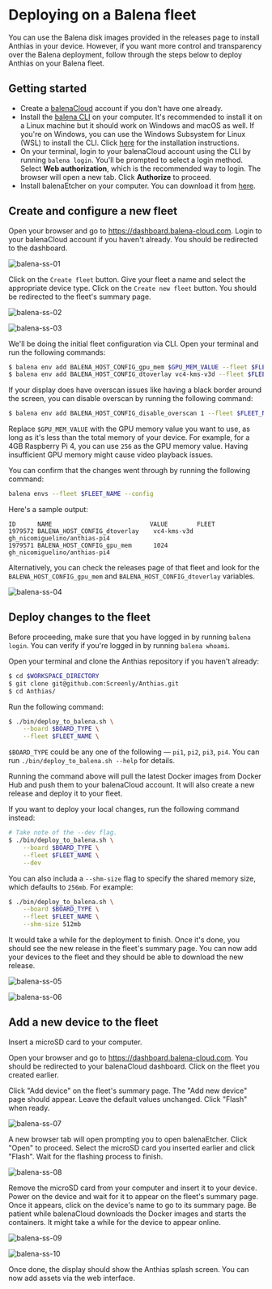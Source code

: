 # Deploying on a Balena fleet

You can use the Balena disk images provided in the releases page to install
Anthias in your device. However, if you want more control and transparency over
the Balena deployment, follow through the steps below to deploy Anthias on your
Balena fleet.

## Getting started

- Create a [balenaCloud](https://www.balena.io/cloud) account if you don't have
  one already.
- Install the [balena CLI](https://docs.balena.io/reference/balena-cli/) on your
  computer. It's recommended to install it on a Linux machine but it should work
  on Windows and macOS as well. If you're on Windows, you can use the Windows
  Subsystem for Linux (WSL) to install the CLI. Click
  [here](https://github.com/balena-io/balena-cli/blob/master/INSTALL.md) for the
  installation instructions.
- On your terminal, login to your balenaCloud account using the CLI by running
  `balena login`.  You'll be prompted to select a login method. Select
  **Web authorization**, which is the recommended way to login. The browser will
  open a new tab. Click **Authorize** to proceed.
- Install balenaEtcher on your computer. You can download it from
  [here](https://etcher.balena.io/).

## Create and configure a new fleet

Open your browser and go to https://dashboard.balena-cloud.com. Login to your
balenaCloud account if you haven't already. You should be redirected to the
dashboard.

![balena-ss-01](/docs/images/balena-deployment-01-dashboard.png)

Click on the `Create fleet` button. Give your fleet a name and select the
appropriate device type. Click on the `Create new fleet` button. You should be
redirected to the fleet's summary page.

![balena-ss-02](/docs/images/balena-deployment-02-create-fleet.png)

![balena-ss-03](/docs/images/balena-deployment-03-fleet-summary-page.png)

We'll be doing the initial fleet configuration via CLI. Open your terminal and
run the following commands:

```bash
$ balena env add BALENA_HOST_CONFIG_gpu_mem $GPU_MEM_VALUE --fleet $FLEET_NAME
$ balena env add BALENA_HOST_CONFIG_dtoverlay vc4-kms-v3d --fleet $FLEET_NAME
```

If your display does have overscan issues like having a black border around the
screen, you can disable overscan by running the following command:

```bash
$ balena env add BALENA_HOST_CONFIG_disable_overscan 1 --fleet $FLEET_NAME
```

Replace `$GPU_MEM_VALUE` with the GPU memory value you want to use, as long as
it's less than the total memory of your device. For example, for a 4GB Raspberry
Pi 4, you can use `256` as the GPU memory value. Having insufficient GPU memory
might cause video playback issues.

You can confirm that the changes went through by running the following command:

```bash
balena envs --fleet $FLEET_NAME --config
```

Here's a sample output:

```
ID      NAME                           VALUE        FLEET
1979572 BALENA_HOST_CONFIG_dtoverlay    vc4-kms-v3d  gh_nicomiguelino/anthias-pi4
1979571 BALENA_HOST_CONFIG_gpu_mem      1024         gh_nicomiguelino/anthias-pi4
```

Alternatively, you can check the releases page of that fleet and look for the
`BALENA_HOST_CONFIG_gpu_mem` and `BALENA_HOST_CONFIG_dtoverlay` variables.

![balena-ss-04](/docs/images/balena-deployment-04-fleet-config-page.png)

## Deploy changes to the fleet

Before proceeding, make sure that you have logged in by running `balena login`.
You can verify if you're logged in by running `balena whoami`.

Open your terminal and clone the Anthias repository if you haven't already:

```bash
$ cd $WORKSPACE_DIRECTORY
$ git clone git@github.com:Screenly/Anthias.git
$ cd Anthias/
```

Run the following command:

```bash
$ ./bin/deploy_to_balena.sh \
    --board $BOARD_TYPE \
    --fleet $FLEET_NAME \
```

`$BOARD_TYPE` could be any one of the following &mdash; `pi1`, `pi2`, `pi3`, `pi4`.
You can run `./bin/deploy_to_balena.sh --help` for details.

Running the command above will pull the latest Docker images from Docker Hub and
push them to your balenaCloud account. It will also create a new release and
deploy it to your fleet.

If you want to deploy your local changes, run the following command instead:

```bash
# Take note of the --dev flag.
$ ./bin/deploy_to_balena.sh \
    --board $BOARD_TYPE \
    --fleet $FLEET_NAME \
    --dev
```

You can also includa a `--shm-size` flag to specify the shared memory size, which defaults
to `256mb`. For example:

```bash
$ ./bin/deploy_to_balena.sh \
    --board $BOARD_TYPE \
    --fleet $FLEET_NAME \
    --shm-size 512mb
```

It would take a while for the deployment to finish. Once it's done, you should
see the new release in the fleet's summary page. You can now add your devices to
the fleet and they should be able to download the new release.

![balena-ss-05](/docs/images/balena-deployment-05-term-deployment-successful.png)

![balena-ss-06](/docs/images/balena-deployment-06-fleet-releases-page.png)

## Add a new device to the fleet

Insert a microSD card to your computer.

Open your browser and go to https://dashboard.balena-cloud.com. You should be
redirected to your balenaCloud dashboard. Click on the fleet you created earlier.

Click "Add device" on the fleet's summary page. The "Add new device" page should
appear. Leave the default values unchanged. Click "Flash" when ready.

![balena-ss-07](/docs/images/balena-deployment-07-add-device.png)

A new browser tab will open prompting you to open balenaEtcher. Click "Open" to
proceed. Select the microSD card you inserted earlier and click "Flash". Wait for
the flashing process to finish.

![balena-ss-08](/docs/images/balena-deployment-08-etcher.png)

Remove the microSD card from your computer and insert it to your device. Power
on the device and wait for it to appear on the fleet's summary page. Once it
appears, click on the device's name to go to its summary page. Be patient while
balenaCloud downloads the Docker images and starts the containers. It might take
a while for the device to appear online.

![balena-ss-09](/docs/images/balena-deployment-09-device-list.png)

![balena-ss-10](/docs/images/balena-deployment-10-downloading-images.png)

Once done, the display should show the Anthias splash screen. You can now
add assets via the web interface.

